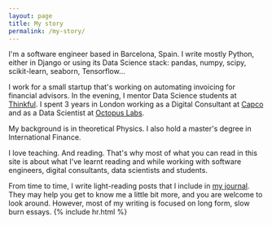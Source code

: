 ```yaml
---
layout: page
title: My story
permalink: /my-story/
---
```

I'm a software engineer based in Barcelona, Spain. I write mostly Python, either in Django or using its Data Science stack: pandas, numpy, scipy, scikit-learn, seaborn, Tensorflow...

I work for a small startup that's working on automating invoicing for financial advisors. In the evening, I mentor Data Science students at [Thinkful](https://www.thinkful.com/). I spent 3 years in London working as a Digital Consultant at [Capco](https://capco.com/) and as a Data Scientist at [Octopus Labs](https://octopuslabs.com/).

My background is in theoretical Physics. I also hold a master's degree in International Finance.

I love teaching. And reading. That's why most of what you can read in this site is about what I've learnt reading and while working with software engineers, digital consultants, data scientists and students.

From time to time, I write light-reading posts that I include in [my journal](/index-journal.html). They may help you get to know me a little bit more, and you are welcome to look around. However, most of my writing is focused on long form, slow burn essays.
{% include hr.html %}
